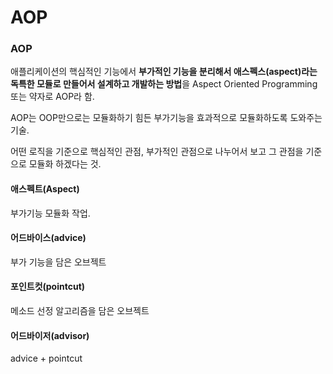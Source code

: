 # AOP



### AOP

애플리케이션의 핵심적인 기능에서 **부가적인 기능을 분리해서 애스펙스(aspect)라는 독특한 모듈로 만들어서 설계하고 개발하는 방법**을 Aspect Oriented Programming 또는 약자로 AOP라 함.



AOP는 OOP만으로는 모듈화하기 힘든 부가기능을 효과적으로 모듈화하도록 도와주는 기술.



어떤 로직을 기준으로 핵심적인 관점, 부가적인 관점으로 나누어서 보고 그 관점을 기준으로 모듈화 하겠다는 것.



#### 애스펙트(Aspect)

  부가기능 모듈화 작업.



#### 어드바이스(advice)

  부가 기능을 담은 오브젝트



#### 포인트컷(pointcut)

  메소드 선정 알고리즘을 담은 오브젝트



#### 어드바이저(advisor)

  advice + pointcut